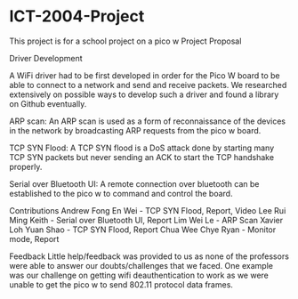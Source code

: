 # ICT-2004-Project
This project is for a school project on a pico w
Project Proposal

Driver Development

A WiFi driver had to be first developed in order for the Pico W board to be able to connect to a network and send and receive packets. We researched extensively on possible ways to develop such a driver and found a library on Github eventually.


ARP scan: An ARP scan is used as a form of reconnaissance of the devices in the network by broadcasting ARP requests from the pico w board.

TCP SYN Flood: A TCP SYN flood is a DoS attack done by starting many TCP SYN packets but never sending an ACK to start the TCP handshake properly. 

Serial over Bluetooth UI: A remote connection over bluetooth can be established to the pico w to command and control the board. 

Contributions
Andrew Fong En Wei - TCP SYN Flood, Report, Video
Lee Rui Ming Keith - Serial over Bluetooth UI, Report
Lim Wei Le - ARP Scan
Xavier Loh Yuan Shao - TCP SYN Flood, Report
Chua Wee Chye Ryan - Monitor mode, Report

Feedback
Little help/feedback was provided to us as none of the professors were able to answer our doubts/challenges that we faced. One example was our challenge on getting wifi deauthentication to work as we were unable to get the pico w to send 802.11 protocol data frames. 



